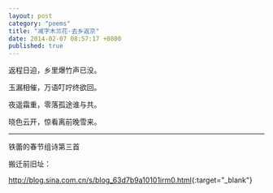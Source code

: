 ```yaml
---
layout: post
category: "poems"
title: "减字木兰花·去乡返京"
date: 2014-02-07 08:57:17 +0800
published: true
---
```

返程日迫，乡里爆竹声已没。

玉漏相催，万语叮咛终欲回。

夜遥霜重，零落孤途谁与共。

晓色云开，惊看离前晚雪来。

<!--more-->

---

铁蕾的春节组诗第三首

搬迁前旧址：

<http://blog.sina.com.cn/s/blog_63d7b9a10101irm0.html>{:target="_blank"}